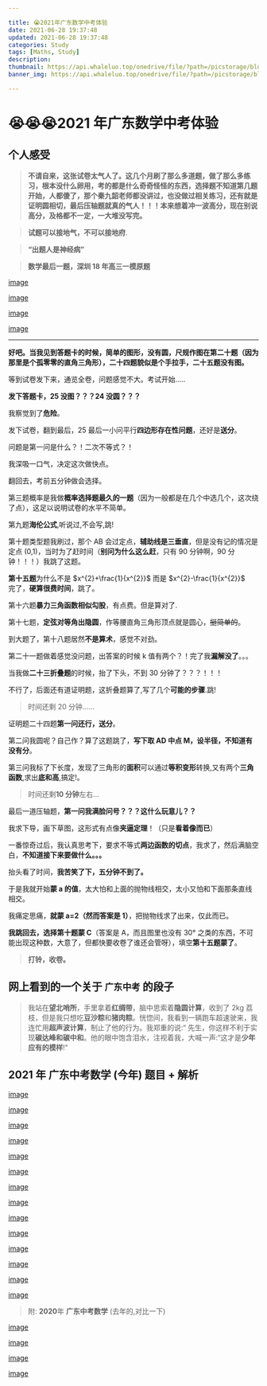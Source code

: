 ```yaml
---

title: 😭2021年广东数学中考体验
date: 2021-06-28 19:37:48
updated: 2021-06-28 19:37:48
categories: Study
tags: [Maths, Study]
description:
thumbnail: https://api.whaleluo.top/onedrive/file/?path=/picstorage/blog/old/20210629014311.png
banner_img: https://api.whaleluo.top/onedrive/file/?path=/picstorage/blog/old/20210629014311.png

---
```


# 😭😭😭2021 年广东数学中考体验

## 个人感受

> **不请自来，这张试卷太气人了。这几个月刷了那么多道题，做了那么多练习，根本没什么卵用，考的都是什么奇奇怪怪的东西，选择题不知道第几题开始，人都傻了，那个秦九韶老师都没讲过，也没做过相关练习，还有就是证明圆相切，最后压轴题就真的气人！！！本来想着冲一波高分，现在别说高分，及格都不一定，一大堆没写完。**

> **试题可以接地气，不可以接地府**.

> **“出题人是神经病”**

> **数学最后一题，深圳 18 年高三一模原题**

[image](https://api.whaleluo.top/onedrive/file/?path=/picstorage/blog/old/20210629023311.jpeg&webp=true)

[image](https://api.whaleluo.top/onedrive/file/?path=/picstorage/blog/old/20210629023333.jpeg&webp=true)

[image](https://api.whaleluo.top/onedrive/file/?path=/picstorage/blog/old/20210629023357.jpeg&webp=true)

[image](https://api.whaleluo.top/onedrive/file/?path=/picstorage/blog/old/20210629023434.jpeg&webp=true)

---

**好吧。当我见到答题卡的时候，简单的图形，没有圆，尺规作图在第二十题（因为那里是个孤零零的直角三角形），二十四题貌似是个手拉手，二十五题没有图。**

等到试卷发下来，通览全卷，问题感觉不大。考试开始…..

**发下答题卡，25 没图？？？24 没圆？？？**

我察觉到了**危险**。

发下试卷，翻到最后，25 最后一小问平行**四边形存在性问题**，还好是**送分**。

问题是第一问是什么？！二次不等式？！

我深吸一口气，决定这次做快点。

翻回去，考前五分钟做会选择。

第三题概率是我做**概率选择题最久的一题**（因为一般都是在几个中选几个，这次绕了点），这足以说明试卷的水平不简单。

第九题**海伦公式**,听说过,不会写,跳!

第十题类型题我刷过，那个 AB 会过定点，**辅助线是三垂直**，但是没有记的情况是定点 (0,1)，当时为了赶时间（**别问为什么这么赶**，只有 90 分钟啊，90 分钟！！！）我跳了这题。

**第十五题**为什么不是 $x^{2}+\frac{1}{x^{2}}$ 而是 $x^{2}-\frac{1}{x^{2}}$  
完了，**硬算很费时间**，跳了。

第十六题**暴力三角函数相似勾股**，有点费。但是算对了.

第十七题，**定弦对等角出隐圆**，作等腰直角三角形顶点就是圆心，~~挺简单的~~。

到大题了，第十八题居然**不是算术**，感觉不对劲。

第二十一题做着感觉没问题，出答案的时候 k 值有两个？！完了我**漏解没了**。。。

当我做**二十三折叠题**的时候，抬了下头，不到 30 分钟了？？？！！！

不行了，后面还有道证明题，这折叠题算了,写了几个**可能的步骤**.跳!

> 时间还剩 20 分钟……

证明题二十四题**第一问还行，送分**。

第二问我圆呢？自己作？算了这题跳了，**写下取 AD 中点 M，设半径，不知道有没有分**。

第三问我标了下长度，发现了三角形的**面积**可以通过**等积变形**转换,又有两个**三角函数**,求出**底和高**,搞定!。

> 时间还剩**10 分钟**左右…

最后一道压轴题，**第一问我满脸问号？？？这什么玩意儿？？**

我求下导，画下草图，这形式有点像**夹逼定理**！（只是**看着像而已**）

一番惊奇过后，我认真思考下，要求不等式**两边函数的切点**，我求了，然后满脑空白，**不知道接下来要做什么。。。**

抬头看了时间，**我苦笑了下，五分钟不到了。**

于是我就开始**蒙 a 的值**，太大怕和上面的抛物线相交，太小又怕和下面那条直线相交。

我痛定思痛，**就蒙 a=2（然而答案是 1）**，把抛物线求了出来，仅此而已。

**我跳回去，选择第十题蒙 C**（答案是 A，而且图里也没有 30° 之类的东西，不可能出现这种数，大意了，但都快要收卷了谁还会管呀），填空**第十五题蒙了**。

> **打铃，收卷。**

## 网上看到的一个关于 `广东中考` 的段子

> 我站在**望北哨所**，手里拿着**红绸带**，脑中思索着**隐圆计算**，收到了 2kg 荔枝，但是我只想吃**豆沙粽**和**猪肉粽**。恍惚间，我看到一辆跑车超速驶来，我连忙用**超声波计算**，制止了他的行为。我郑重的说:“ 先生，你这样不利于实现**碳达峰和碳中和**。他的眼中饱含泪水，注视着我，大喊一声:“这才是**少年应有的模样**!"

## **2021** 年 **广东中考数学** (**今年**) 题目 + 解析

[image](https://api.whaleluo.top/onedrive/file/?path=/picstorage/blog/old/20210629015828.png&webp=true)

[image](https://api.whaleluo.top/onedrive/file/?path=/picstorage/blog/old/20210629015859.png&webp=true)

[image](https://api.whaleluo.top/onedrive/file/?path=/picstorage/blog/old/20210629015950.png&webp=true)

[image](https://api.whaleluo.top/onedrive/file/?path=/picstorage/blog/old/20210629020000.png&webp=true)

[image](https://api.whaleluo.top/onedrive/file/?path=/picstorage/blog/old/20210629020011.png&webp=true)

[image](https://api.whaleluo.top/onedrive/file/?path=/picstorage/blog/old/20210629020026.png&webp=true)

[image](https://api.whaleluo.top/onedrive/file/?path=/picstorage/blog/old/20210629020045.png&webp=true)

[image](https://api.whaleluo.top/onedrive/file/?path=/picstorage/blog/old/20210629020057.png&webp=true)

[image](https://api.whaleluo.top/onedrive/file/?path=/picstorage/blog/old/20210629020109.png&webp=true)

[image](https://api.whaleluo.top/onedrive/file/?path=/picstorage/blog/old/20210629020123.png&webp=true)

[image](https://api.whaleluo.top/onedrive/file/?path=/picstorage/blog/old/20210629020134.png&webp=true)

[image](https://api.whaleluo.top/onedrive/file/?path=/picstorage/blog/old/20210629020207.png&webp=true)

[image](https://api.whaleluo.top/onedrive/file/?path=/picstorage/blog/old/20210629020229.png&webp=true)

[image](https://api.whaleluo.top/onedrive/file/?path=/picstorage/blog/old/20210629020320.png&webp=true)

> 附: **2020**年 **广东中考数学** (去年的,对比一下)

[image](https://api.whaleluo.top/onedrive/file/?path=/picstorage/blog/old/20210629014918.jpg&webp=true)

[image](https://api.whaleluo.top/onedrive/file/?path=/picstorage/blog/old/20210629014936.jpg&webp=true)

[image](https://api.whaleluo.top/onedrive/file/?path=/picstorage/blog/old/20210629015036.jpg&webp=true)

[image](https://api.whaleluo.top/onedrive/file/?path=/picstorage/blog/old/20210629015051.jpeg&webp=true)
